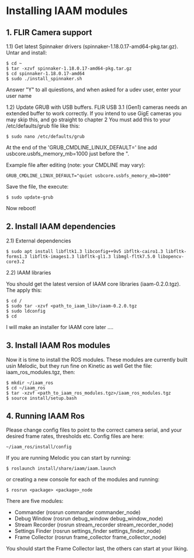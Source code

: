 # Installing IAAM modules

## 1. FLIR Camera support

1.1) Get latest Spinnaker drivers (spinnaker-1.18.0.17-amd64-pkg.tar.gz). Untar and install:
```
$ cd ~
$ tar -xzvf spinnaker-1.18.0.17-amd64-pkg.tar.gz
$ cd spinnaker-1.18.0.17-amd64
$ sudo ./install_spinnaker.sh
```
Answer "Y" to all quiestions, and when asked for a udev user, enter your user name

1.2) Update GRUB with USB buffers.
     FLIR USB 3.1 (Gen1) cameras needs an extended buffer to work correctly.
     If you intend to use GigE cameras you may skip this, and go straight to chapter 2
     You must add this to your /etc/defaults/grub file like this:
```
$ sudo nano /etc/defaults/grub
```
At the end of the 'GRUB_CMDLINE_LINUX_DEFAULT=' line add usbcore.usbfs_memory_mb=1000 just before the ".

Example file after editing (note: your CMDLINE may vary):
```
GRUB_CMDLINE_LINUX_DEFAULT="quiet usbcore.usbfs_memory_mb=1000"
```
Save the file, the execute:
```
$ sudo update-grub
```
Now reboot!

## 2. Install IAAM dependencies

2.1) External dependencies
```
$ sudo apt install libfltk1.3 libconfig++9v5 ibfltk-cairo1.3 libfltk-forms1.3 libfltk-images1.3 libfltk-gl1.3 libmgl-fltk7.5.0 libopencv-core3.2
```

2.2) IAAM libraries

You should get the latest version of IAAM core libraries (iaam-0.2.0.tgz). The apply this:

```
$ cd /
$ sudo tar -xzvf <path_to_iaam_lib>/iaam-0.2.0.tgz
$ sudo ldconfig
$ cd
```
I will make an installer for IAAM core later ....

## 3. Install IAAM Ros modules

Now it is time to install the ROS modules. These modules are currently built usin Melodic, but they run fine on Kinetic as well
Get the file: iaam_ros_modules.tgz, then:
```
$ mkdir ~/iaam_ros
$ cd ~/iaam_ros
$ tar -xzvf <path_to_iaam_ros_modules.tgz>/iaam_ros_modules.tgz
$ source install/setup.bash
```

## 4. Running IAAM Ros

Please change config files to point to the correct camera serial, and your desired frame rates, thresholds etc.
Config files are here:
```
~/iaam_ros/install/config
```

If you are running Melodic you can start by running:
```
$ roslaunch install/share/iaam/iaam.launch
```

or creating a new console for each of the modules and running:
```
$ rosrun <package> <package>_node
```

There are five modules:

 * Commander (rosrun commander commander_node)
 * Debug Window (rosrun debug_window debug_window_node)
 * Stream Recorder (rosrun stream_recorder stream_recorder_node)
 * Settings Finder (rosrun settings_finder settings_finder_node)
 * Frame Collector (rosrun frame_collector frame_collector_node)
 
You should start the Frame Collector last, the others can start at your liking.







     
